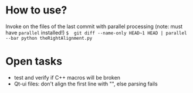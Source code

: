  # How to use?
 
 Invoke on the files of the last commit with parallel processing (note: must have `parallel` installed!)
 `$  git diff --name-only HEAD~1 HEAD | parallel --bar python theRightAlignment.py`

# Open tasks
- test and verify if C++ macros will be broken
- Qt-ui files: don't align the first line with "<?xml version="1.0" encoding="UTF-8"?>", else parsing fails
